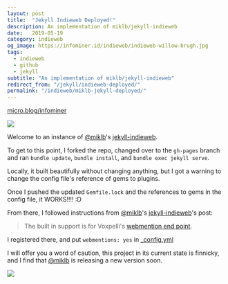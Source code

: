 ```yaml
---
layout: post
title:  "Jekyll Indieweb Deployed!"
description: An implementation of miklb/jekyll-indieweb
date:   2019-05-19
category: indieweb 
og_image: https://infominer.id/indieweb/indieweb-willow-brugh.jpg
tags: 
  - indieweb
  - github
  - jekyll
subtitle: "An implementation of miklb/jekyll-indieweb"
redirect_from: "/jekyll/indieweb-deployed/"
permalink: "/indieweb/miklb-jekyll-deployed/"
---
```


<a href="https://micro.blog/infominer" rel="me">micro.blog/infominer</a>

![](https://i.imgur.com/ahnVZ9tl.png)

Welcome to an instance of [@miklb](https://github.com/miklb)'s [jekyll-indieweb](https://github.com/miklb/jekyll-indieweb).

To get to this point, I forked the repo, changed over to the `gh-pages` branch and ran `bundle update`, `bundle install`, and `bundle exec jekyll serve`.

Locally, it built beautifully without changing anything, but I got a warning to change the config file's reference of gems to plugins.

Once I pushed the updated `Gemfile.lock` and the references to gems in the config file, it WORKS!!!! :D

From there, I followed instructions from [@miklb](https://github.com/miklb)'s [jekyll-indieweb](https://github.com/miklb/jekyll-indieweb)'s post:

> The built in support is for Voxpelli's [webmention end point](https://webmention.herokuapp.com).

I registered there, and put `webmentions: yes` in [_config.yml](/_config.yml)

I will offer you a word of caution, this project in its current state is finnicky, and I find that [@miklb](https://twitter.com/miklb) is releasing a new version soon.

[![](https://imgur.com/LrC8gO8.png)](https://github.com/miklb/jekyll-indieweb/pull/25#issuecomment-494123723)

